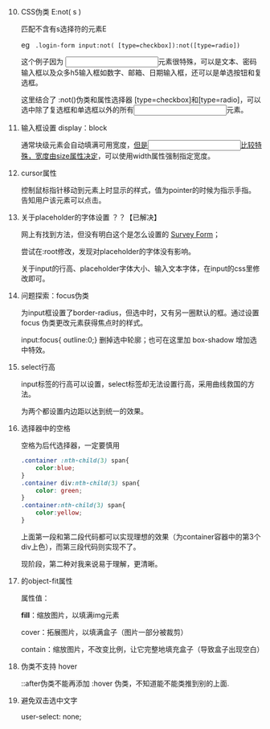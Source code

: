 10. CSS伪类 E:not( s )

    匹配不含有s选择符的元素E

    eg ` .login-form input:not( [type=checkbox]):not([type=radio])`

    这个例子因为 <input>元素很特殊，可以是文本、密码输入框以及众多h5输入框如数字、邮箱、日期输入框，还可以是单选按钮和复选框。

    这里结合了 :not()伪类和属性选择器 [type=checkbox]和[type=radio]，可以选中除了复选框和单选框以外的所有<input>元素。

11. 输入框设置 display：block

    通常块级元素会自动填满可用宽度，<u>但是<input>比较特殊，宽度由size属性决定</u>，可以使用width属性强制指定宽度。

12. cursor属性

    控制鼠标指针移动到元素上时显示的样式，值为pointer的时候为指示手指。告知用户该元素可以点击。

13. 关于placeholder的字体设置 ？？【已解决】

    网上有找到方法，但没有明白这个是怎么设置的 [Survey Form](https://codepen.io/freeCodeCamp/full/VPaoNP)；

    尝试在:root修改，发现对placeholder的字体没有影响。

    关于input的行高、placeholder字体大小、输入文本字体，在input的css里修改即可。

14. 问题探索：focus伪类

    为input框设置了border-radius，但选中时，又有另一圈默认的框。通过设置 focus 伪类更改元素获得焦点时的样式。

    input:focus{ outline:0;} 删掉选中轮廓；也可在这里加 box-shadow 增加选中特效。

15. select行高

    input标签的行高可以设置，select标签却无法设置行高，采用曲线救国的方法。

    为两个都设置内边距以达到统一的效果。

16. 选择器中的空格

    空格为后代选择器，一定要慎用

    ```css
    .container :nth-child(3) span{
        color:blue;
    }
    .container div:nth-child(3) span{
        color: green;
    }
    .container:nth-child(3) span{
        color:yellow;
    }
    ```

    上面第一段和第二段代码都可以实现理想的效果（为container容器中的第3个div上色），而第三段代码则实现不了。

    现阶段，第二种对我来说易于理解，更清晰。
    
17. <img>的object-fit属性

    属性值：

    **fill**：缩放图片，以填满img元素

    cover：拓展图片，以填满盒子（图片一部分被裁剪）

    contain：缩放图片，不改变比例，让它完整地填充盒子（导致盒子出现空白）
    
18. 伪类不支持 hover

    ::after伪类不能再添加 :hover 伪类，不知道能不能类推到别的上面.
    
19. 避免双击选中文字

    user-select: none;
